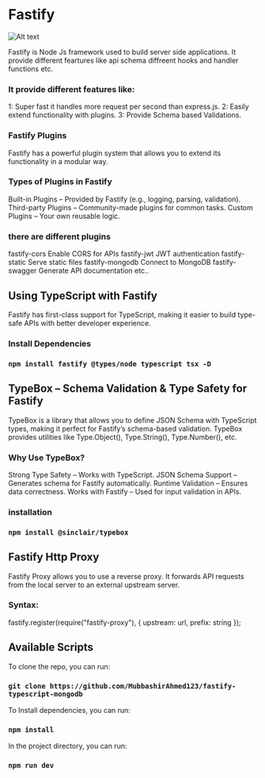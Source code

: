 # Fastify #
![Alt text](https://www.luisllamas.es/images/20616/javascript-fastify.webp)

Fastify is Node Js framework used to build server side applications. It provide different feartures like api schema diffreent hooks and handler functions etc.

### It provide different features like: 
1: Super fast it handles more request per second than express.js.
2: Easily extend functionality with plugins.
3: Provide Schema based Validations.

### Fastify Plugins
Fastify has a powerful plugin system that allows you to extend its functionality in a modular way.

### Types of Plugins in Fastify
Built-in Plugins – Provided by Fastify (e.g., logging, parsing, validation).
Third-party Plugins – Community-made plugins for common tasks.
Custom Plugins – Your own reusable logic.

### there are different plugins
fastify-cors	Enable CORS for APIs
fastify-jwt	JWT authentication
fastify-static	Serve static files
fastify-mongodb	Connect to MongoDB
fastify-swagger	Generate API documentation etc..

## Using TypeScript with Fastify
Fastify has first-class support for TypeScript, making it easier to build type-safe APIs with better developer experience.

### Install Dependencies
### `npm install fastify @types/node typescript tsx -D`


## TypeBox – Schema Validation & Type Safety for Fastify
TypeBox is a library that allows you to define JSON Schema with TypeScript types, making it perfect for Fastify’s schema-based validation.
TypeBox provides utilities like Type.Object(), Type.String(), Type.Number(), etc.

### Why Use TypeBox?
Strong Type Safety – Works with TypeScript.
JSON Schema Support – Generates schema for Fastify automatically.
Runtime Validation – Ensures data correctness.
Works with Fastify – Used for input validation in APIs.

### installation
### `npm install @sinclair/typebox`


## Fastify Http Proxy
Fastify Proxy allows you to use a reverse proxy. It forwards API requests from the local server to an external upstream server.
### Syntax:
fastify.register(require("fastify-proxy"), {
  upstream: url,
  prefix: string
});



## Available Scripts

To clone the repo, you can run:
### `git clone https://github.com/MubbashirAhmed123/fastify-typescript-mongodb`

To Install dependencies, you can run:
### `npm install`

In the project directory, you can run:
### `npm run dev`





